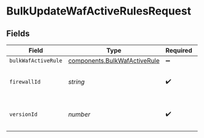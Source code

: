 # BulkUpdateWafActiveRulesRequest


## Fields

| Field                                                                    | Type                                                                     | Required                                                                 | Description                                                              | Example                                                                  |
| ------------------------------------------------------------------------ | ------------------------------------------------------------------------ | ------------------------------------------------------------------------ | ------------------------------------------------------------------------ | ------------------------------------------------------------------------ |
| `bulkWafActiveRule`                                                      | [components.BulkWafActiveRule](../../models/shared/bulkwafactiverule.md) | :heavy_minus_sign:                                                       | N/A                                                                      |                                                                          |
| `firewallId`                                                             | *string*                                                                 | :heavy_check_mark:                                                       | Alphanumeric string identifying a WAF Firewall.                          | fW7g2uUGZzb2W9Euo4Mo0r                                                   |
| `versionId`                                                              | *number*                                                                 | :heavy_check_mark:                                                       | Integer identifying a service version.                                   | 1                                                                        |